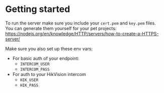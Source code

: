 # Getting started

To run the server make sure you include your `cert.pem` and `key.pem` files.
You can generate them yourself for your pet projects: https://nodejs.org/en/knowledge/HTTP/servers/how-to-create-a-HTTPS-server/

Make sure you also set up these env vars:
* For basic auth of your endpoint:
    * `INTERCOM_USER`
    * `INTERCOM_PASS`
* For auth to your HikVision intercom
    * `HIK_USER` 
    * `HIK_PASS` 
